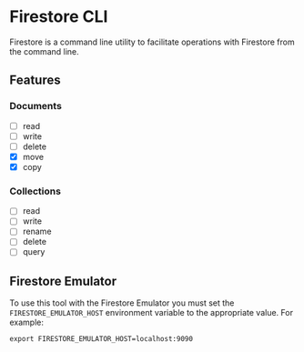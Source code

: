 # Firestore CLI

Firestore is a command line utility to facilitate operations with Firestore from the command line.

## Features

### Documents

- [ ] read
- [ ] write
- [ ] delete
- [x] move
- [x] copy

### Collections

- [ ] read
- [ ] write
- [ ] rename
- [ ] delete
- [ ] query

## Firestore Emulator

To use this tool with the Firestore Emulator you must set the `FIRESTORE_EMULATOR_HOST` environment variable to the appropriate value. For example:

```
export FIRESTORE_EMULATOR_HOST=localhost:9090
```
